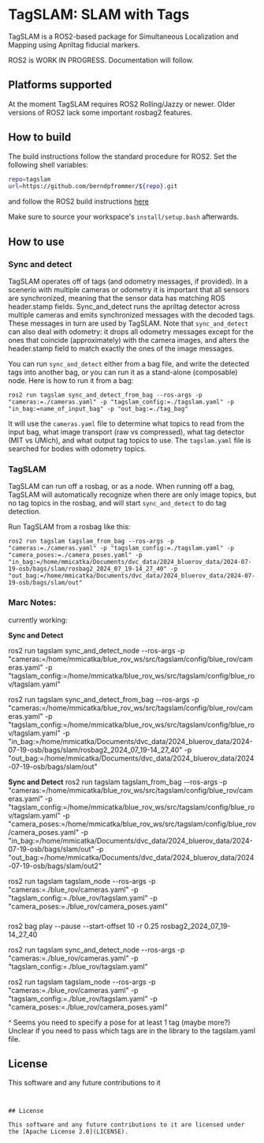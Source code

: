# TagSLAM: SLAM with Tags

TagSLAM is a ROS2-based package for Simultaneous Localization and
Mapping using Apriltag fiducial markers.

ROS2 is WORK IN PROGRESS. Documentation will follow.

## Platforms supported

At the moment TagSLAM requires ROS2 Rolling/Jazzy or newer.
Older versions of ROS2 lack some important rosbag2 features.

## How to build

The build instructions follow the standard procedure for ROS2. Set the following shell variables:

```bash
repo=tagslam
url=https://github.com/berndpfrommer/${repo}.git
```

and follow the ROS2 build instructions [here](https://github.com/ros-misc-utilities/.github/blob/master/docs/build_ros_repository.md)

Make sure to source your workspace's ``install/setup.bash`` afterwards.


## How to use


### Sync and detect

TagSLAM operates off of tags (and odometry messages, if provided). In a scenerio with multiple cameras or odometry it is important
that all sensors are synchronized, meaning that the sensor data has matching ROS header.stamp fields.
Sync_and_detect runs the apriltag detector across multiple cameras and emits synchronized messages with the decoded tags.
These messages in turn are used by TagSLAM. Note that ``sync_and_detect`` can also deal with odometry:
it drops all odometry messages except for the ones that coincide (approximately) with the camera images, and alters the header.stamp
field to match exactly the ones of the image messages.

You can run ``sync_and_detect`` either from a bag file, and write the
detected tags into another bag, or you can run it as a stand-alone (composable) node.
Here is how to run it from a bag:
```
ros2 run tagslam sync_and_detect_from_bag --ros-args -p "cameras:=./cameras.yaml" -p "tagslam_config:=./tagslam.yaml" -p "in_bag:=name_of_input_bag" -p "out_bag:=./tag_bag"
```
It will use the ``cameras.yaml`` file to determine what topics to read from the input bag, what image transport (raw vs compressed), what tag detector
(MIT vs UMich), and what output tag topics to use. The ``tagslam.yaml`` file is searched for bodies with odometry topics.

### TagSLAM

TagSLAM can run off a rosbag, or as a node. When running off a bag, TagSLAM will automatically recognize when there are only
image topics, but no tag topics in the rosbag, and will start ``sync_and_detect`` to do tag detection.

Run TagSLAM from a rosbag like this:
```
ros2 run tagslam tagslam_from_bag --ros-args -p "cameras:=./cameras.yaml" -p "tagslam_config:=./tagslam.yaml" -p "camera_poses:=./camera_poses.yaml" -p "in_bag:=/home/mmicatka/Documents/dvc_data/2024_bluerov_data/2024-07-19-osb/bags/slam/rosbag2_2024_07_19-14_27_40" -p "out_bag:=/home/mmicatka/Documents/dvc_data/2024_bluerov_data/2024-07-19-osb/bags/slam/out"
```

### Marc Notes:
currently working: 

**Sync and Detect**

ros2 run tagslam sync_and_detect_node --ros-args -p "cameras:=/home/mmicatka/blue_rov_ws/src/tagslam/config/blue_rov/cameras.yaml" -p "tagslam_config:=/home/mmicatka/blue_rov_ws/src/tagslam/config/blue_rov/tagslam.yaml" 


ros2 run tagslam sync_and_detect_from_bag --ros-args -p "cameras:=/home/mmicatka/blue_rov_ws/src/tagslam/config/blue_rov/cameras.yaml" -p "tagslam_config:=/home/mmicatka/blue_rov_ws/src/tagslam/config/blue_rov/tagslam.yaml" -p "in_bag:=/home/mmicatka/Documents/dvc_data/2024_bluerov_data/2024-07-19-osb/bags/slam/rosbag2_2024_07_19-14_27_40" -p "out_bag:=/home/mmicatka/Documents/dvc_data/2024_bluerov_data/2024-07-19-osb/bags/slam/out"

**Sync and Detect**
ros2 run tagslam tagslam_from_bag --ros-args -p "cameras:=/home/mmicatka/blue_rov_ws/src/tagslam/config/blue_rov/cameras.yaml" -p "tagslam_config:=/home/mmicatka/blue_rov_ws/src/tagslam/config/blue_rov/tagslam.yaml" -p "camera_poses:=/home/mmicatka/blue_rov_ws/src/tagslam/config/blue_rov/camera_poses.yaml" -p "in_bag:=/home/mmicatka/Documents/dvc_data/2024_bluerov_data/2024-07-19-osb/bags/slam/out" -p "out_bag:=/home/mmicatka/Documents/dvc_data/2024_bluerov_data/2024-07-19-osb/bags/slam/out2"

ros2 run tagslam tagslam_node --ros-args -p "cameras:=./blue_rov/cameras.yaml" -p "tagslam_config:=./blue_rov/tagslam.yaml" -p "camera_poses:=./blue_rov/camera_poses.yaml" 


### 
ros2 bag play --pause --start-offset 10 -r 0.25 rosbag2_2024_07_19-14_27_40

ros2 run tagslam sync_and_detect_node --ros-args -p "cameras:=./blue_rov/cameras.yaml" -p "tagslam_config:=./blue_rov/tagslam.yaml"

ros2 run tagslam tagslam_node --ros-args -p "cameras:=./blue_rov/cameras.yaml" -p "tagslam_config:=./blue_rov/tagslam.yaml" -p "camera_poses:=./blue_rov/camera_poses.yaml" 

^ Seems you need to specify a pose for at least 1 tag (maybe more?)
Unclear if you need to pass which tags are in the library to the tagslam.yaml file.

## License

This software and any future contributions to it 
```


## License

This software and any future contributions to it are licensed under
the [Apache License 2.0](LICENSE).
